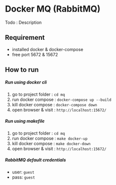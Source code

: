 # Docker MQ (RabbitMQ)
Todo : Description

## Requirement
- installed docker & docker-compose
- free port 5672 & 15672

## How to run

##### Run using docker cli
1. go to project folder : `cd mq`
2. run docker compose : `docker-compose up --build`
3. kill docker compose : `docker-compose down`
4. open browser & visit : `http://localhost:15672/`

##### Run using makefile
1. go to project folder : `cd mq`
2. run docker compose : `make docker-up`
3. kill docker compose : `make docker-down`
4. open browser & visit : `http://localhost:15672/`

##### RabbitMQ default credentials
- user: `guest`
- pass: `guest`
